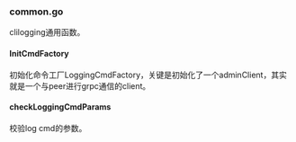 ### common.go

clilogging通用函数。

#### InitCmdFactory

初始化命令工厂LoggingCmdFactory，关键是初始化了一个adminClient，其实就是一个与peer进行grpc通信的client。

#### checkLoggingCmdParams

校验log cmd的参数。

